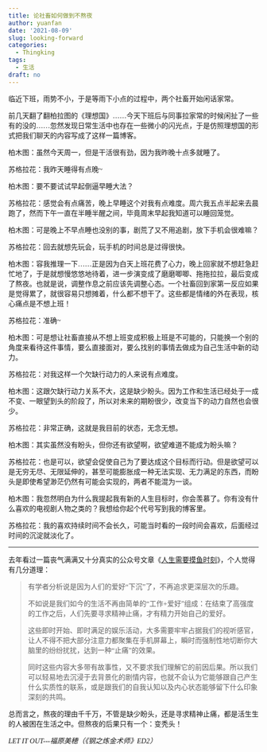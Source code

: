 ```yaml
---
title: 论社畜如何做到不熬夜
author: yuanfan
date: '2021-08-09'
slug: looking-forward
categories:
  - Thingking
tags:
  - 生活
draft: no
---
```


<font face="微软雅黑">临近下班，雨势不小，于是等雨下小点的过程中，两个社畜开始闲话家常。

<!--more-->

前几天翻了翻柏拉图的《理想国》……今天下班后与同事拉家常的时候闲扯了一些有的没的……忽然发现日常生活中也存在一些微小的闪光点，于是仿照理想国的形式把我们聊天的内容写成了这样一篇博客。

柏木图：虽然今天周一，但是干活很有劲，因为我昨晚十点多就睡了。

苏格拉花：我昨天睡得有点晚~

柏木图：要不要试试早起倒逼早睡大法？

苏格拉花：感觉会有点痛苦，晚上早睡这个对我有点难度。周六我五点半起来去晨跑了，然而下午一直在半睡半醒之间，毕竟周末早起我知道可以睡回笼觉。

柏木图：可是晚上不早点睡也没别的事，剧荒了又不用追剧，放下手机会很难嘛？

苏格拉花：回去就想先玩会，玩手机的时间总是过得很快。

柏木图：容我推理一下……正是因为白天上班花费了心力，晚上回家就不想赶急赶忙地了，于是就想慢悠悠地待着，进一步演变成了磨磨唧唧、拖拖拉拉，最后变成了熬夜。也就是说，调整作息之前应该先调整心态。一个社畜回到家第一反应如果是觉得累了，就很容易只想摊着，什么都不想干了。这些都是情绪的外在表现，核心痛点是不想上班！

苏格拉花：准确~

柏木图：可是想让社畜直接从不想上班变成积极上班是不可能的，只能换一个别的角度来看待这件事情，要么直接面对，要么找别的事情去做成为自己生活中新的动力。

苏格拉花：对我这样一个欠缺行动力的人来说有点难度。

柏木图：这跟欠缺行动力关系不大，这是缺少盼头。因为工作和生活已经处于一成不变、一眼望到头的阶段了，所以对未来的期盼很少，改变当下的动力自然也会很少。

苏格拉花：非常正确，这就是我目前的状态，无念无想。

柏木图：其实虽然没有盼头，但你还有欲望啊，欲望难道不能成为盼头嘛？

苏格拉花：也是可以，欲望会促使自己为了要达成这个目标而行动。但是欲望可以是无穷无尽、无限延伸的，甚至可能膨胀成一种无法实现、无力满足的东西，而盼头是即使希望渺茫仍然有可能会实现的，两者不能混为一谈。

柏木图：我忽然明白为什么我提起我有新的人生目标时，你会羡慕了。你有没有什么喜欢的电视剧人物之类的？我想给你起个代号写到我的博客里。

苏格拉花：我的喜欢持续时间不会长久，可能当时看的一段时间会喜欢，后面经过时间的沉淀就淡化了。

------

去年看过一篇丧气满满又十分真实的公众号文章《[人生需要摸鱼时刻](https://mp.weixin.qq.com/s?__biz=MzI2NDk5NzA0Mw==&mid=2247665932&idx=1&sn=2c363a51fea10976c0f879f21eada178&chksm=eaa818d0dddf91c680603800ad8033387ae6bdc997cd0b094b36bb3c98b007d5997de76adbd6&mpshare=1&scene=1&srcid=0810k2zWJjCH5q0DXcnJ53Me&sharer_sharetime=1628555552308&sharer_shareid=ad01e72c3ab3b3b9897108f49509a077&version=3.1.11.3009&platform=win#rd)》，个人觉得有几分道理：

>有学者分析说是因为人们的爱好“下沉”了，不再追求更深层次的乐趣。
>
>不如说是我们如今的生活不再由简单的“工作+爱好”组成：在结束了高强度的工作之后，人们先要寻求精神止痛，才有精力开始自己的爱好。
>
>这些即时开始、即时满足的娱乐活动，大多需要牢牢占据我们的视听感官，让人不得不把大部分注意力都聚集在手机屏幕上，瞬时而强制性地切断你大脑里的纷纷扰扰，达到一种“止痛”的效果。
>
>同时这些内容大多带有故事性，又不要求我们理解它的前因后果。所以我们可以轻易地去沉浸于去背景化的剧情内容，也就不会认为它能够跟自己产生什么实质性的联系，或是跟我们的自我认知以及内心状态能够留下什么印象深刻的共鸣。

总而言之，熬夜的理由千千万，不管是缺少盼头，还是寻求精神止痛，都是活生生的人被困在生活之中。但熬夜的后果只有一个：变秃头！

*LET IT OUT---福原美穂（《钢之炼金术师》ED2）*
